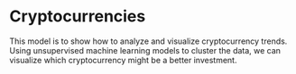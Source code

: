 # Cryptocurrencies

This model is to show how to analyze and visualize cryptocurrency trends. Using unsupervised machine learning models to cluster the data, we can visualize which cryptocurrency might be a better investment.
